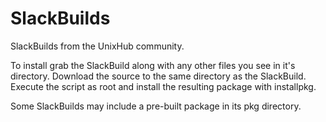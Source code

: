 SlackBuilds
===========

SlackBuilds from the UnixHub community.

To install grab the SlackBuild along with any other files you see in it's
directory. Download the source to the same directory as the SlackBuild.
Execute the script as root and install the resulting package with installpkg.

Some SlackBuilds may include a pre-built package in its pkg directory.
